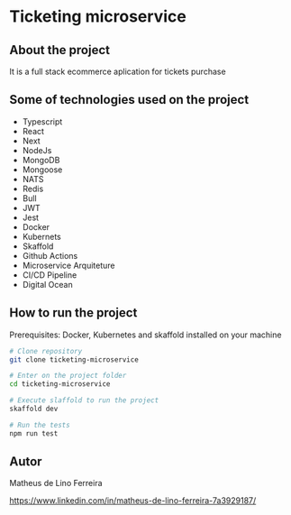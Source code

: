 # Ticketing microservice

## About the project

It is a full stack ecommerce aplication for tickets purchase

## Some of technologies used on the project

-   Typescript
-   React
-   Next
-   NodeJs
-   MongoDB
-   Mongoose
-   NATS
-   Redis
-   Bull
-   JWT
-   Jest
-   Docker
-   Kubernets
-   Skaffold
-   Github Actions
-   Microservice Arquiteture
-   CI/CD Pipeline
-   Digital Ocean

## How to run the project

Prerequisites: Docker, Kubernetes and skaffold installed on your machine

```bash
# Clone repository
git clone ticketing-microservice

# Enter on the project folder
cd ticketing-microservice

# Execute slaffold to run the project
skaffold dev

# Run the tests
npm run test

```

## Autor

Matheus de Lino Ferreira

https://www.linkedin.com/in/matheus-de-lino-ferreira-7a3929187/
